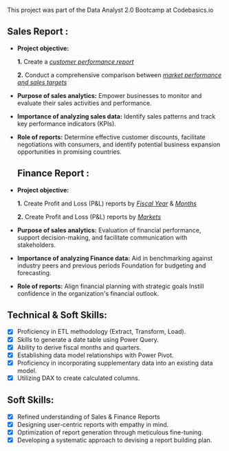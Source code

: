 This project was part of the Data Analyst 2.0 Bootcamp at Codebasics.io
## Sales Report :


- **Project objective:** 

    **1.** Create a _[customer performance report](https://github.com/KHALED-HAMADI/Sales-Report-Excel-/blob/main/Customer%20Performance%20Report.pdf)_ 

    **2.** Conduct a comprehensive comparison between _[market performance and sales targets](https://github.com/KHALED-HAMADI/Sales-Report-Excel-/blob/main/Market%20Performance%20vs%20Target%20Report.pdf)_

- **Purpose of sales analytics:** Empower businesses to monitor and evaluate their sales activities and performance.

- **Importance of analyzing sales data:** Identify sales patterns and track key performance indicators (KPIs).

- **Role of reports:** Determine effective customer discounts, facilitate negotiations with consumers, and identify potential business expansion opportunities in promising countries.

  ## Finance Report :

- **Project objective:** 

    **1.** Create Profit and Loss (P&L) reports by _[Fiscal Year](https://github.com/KHALED-HAMADI/Sales-Report-Excel-/blob/main/P%26L%20Statement%20by%20Fiscal%20Year.pdf)_ & _[Months](https://github.com/KHALED-HAMADI/Sales-Report-Excel-/blob/main/P%26L%20Statement%20by%20Months.pdf)_ 

   **2.** Create Profit and Loss (P&L) reports by _[Markets](https://github.com/KHALED-HAMADI/Sales-Report-Excel-/blob/main/P%26L%20Statement%20by%20Markets.pdf)_

- **Purpose of sales analytics:** Evaluation of financial performance, support decision-making, and facilitate communication with stakeholders.

- **Importance of analyzing Finance data:** Aid in benchmarking against industry peers and previous periods Foundation for budgeting and forecasting.

- **Role of reports:** Align financial planning with strategic goals Instill confidence in the organization's financial outlook.

## Technical & Soft Skills:
- [x]	Proficiency in ETL methodology (Extract, Transform, Load).
- [x]	Skills to generate a date table using Power Query.
- [x]	Ability to derive fiscal months and quarters.
- [x]	Establishing data model relationships with Power Pivot.
- [x]	Proficiency in incorporating supplementary data into an existing data model.
- [x]	Utilizing DAX to create calculated columns.

## Soft Skills:
- [x]	Refined understanding of Sales & Finance Reports
- [x]	Designing user-centric reports with empathy in mind.
- [x]	Optimization of report generation through meticulous fine-tuning.
- [x]	Developing a systematic approach to devising a report building plan.
